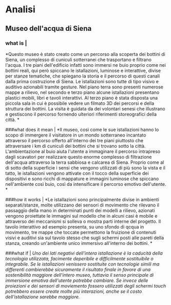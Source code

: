 # Analisi

## Museo dell'acqua di Siena

### what is |
*Questo museo è stato creato come un percorso alla scoperta dei bottini di Siena, un complesso di cuniculi sotterranei che trasportano e filtrano l'acqua. I tre piani dell'edificio infatti sono immersi ne buio proprio come nei bottini reali, qui però spiccano le istallazioni, luminose e interattive, divise per stanze tematiche, che spiegano la storia e il percorso di questi canali dalla prima costruzione di Siena. Le istallazioni sono tutte di tipo visivo e auditivo azionabili tramite gesture.
Nel piano terra sono presenti numerose mappe a rilievo, nel secondo e terzo piano alcune istallazioni presentano plastici mobili, libri e tavoli interattivi. Al terzo piano è stata disposta una piccola sala in cui è possibile vedere un filmato 3D dei percorsi e della struttura dei bottini. La visita è guidata da dei volontari senesi che illustrano e gestiscono il percorso fornendo ulteriori riferimenti storeografici della città. *

###what does it mean |
*Il museo, così come le sue istallazioni hanno lo scopo di immergere il visitatore in un mondo sotterraneo incantato attraverso il percorso offerto all'interno dei tre piani piuttosto che attraversare i km di cuniculi dei bottini che si trovano sotto la città. L'ambientazione al buio aiuta l'utente a immaginare il percorso intrapreso dagli scavatori per realizzare questo enorme complesso di filtrazione dell'acqua attraverso la terra sabbiosa e calcarea di Siena. Proprio come al di sotto della superficie i sensi che vengono utilizzati di più sono la vista e il tatto, le istallazioni vengono attivate con il tocco della superficie dei dispositivi e sono ricchi di mappature e immagini luminose che spiccano nell'ambiente così buio, così da intensificare il percorso emotivo dell'utente. *

###how it works | 
*Le istallazioni sono principalmente divise in ambienti separati/stanze, molte utilizzano dei sensori di movimento che rilevano il passaggio della mano in determinati punti dei modelli a rilievo, azionati vengono proiettate le immagini sul modello che in alcuni casi è mobile e attraverso dei meccanismi si solleva o mostra parti interne del progetto. Il tavolo interattivo ad esempio presenta, su uno sfondo di qcqua in movimento, tre mappe che toccate permettono la fruizione di contenuti visivi e auditivi sia sul tavolo stesso che sugli schermi posti alle pareti della stanza, creando un'ambiente unico immersivo all'interno dei bottini. *

###what if | 
*Uno dei lati negativi dell'intera istallazione è la caducità della tecnologia utilizzata, facimente deperibile e difficilmente sostituibile o integrabile. Se le istallazioni venissero sostituite con tecnologie simili ma differenti cambierebbe sicuramente il risultato finale in favore di una sostenibilità maggiore dell'intero museo, tuttavia il senso principale di immersione emotiva dell'utente potrebbe cambiare. Se invece delle proiezioni e dei sensori di moviemento fossero utilizzati degli schermi touch potrebbero essere create molte più interazioni, anche se il costo dell'istallazione sarebbe maggiore.*
